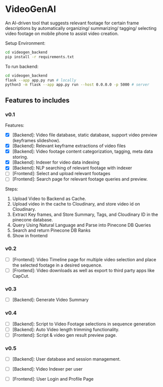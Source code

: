 # VideoGenAI
An AI-driven tool that suggests relevant footage for certain frame descriptions by automatically organizing/ summarizing/ tagging/ selecting video footage on mobile phone to assist video creation.

Setup Environment:
```bash
cd videogen_backend
pip install -r requirements.txt
```

To run backend:
```bash
cd videogen_backend
flask --app app.py run # locally
python3 -m flask --app app.py run --host 0.0.0.0 -p 5000 # server
```

## Features to includes

### v0.1
Features:
- [x] [Backend]: Video file database, static database, support video preview (keyframes slideshow).
- [x] [Backend]: Relevant keyframe extractions of video files
- [x] [Backend]: Video footage content categorization, tagging, meta data storing.
- [x] [Backend]: Indexer for video data indexing
- [x] [Backend]: NLP searching of relevant footage with indexer
- [ ] [Frontend]: Select and upload relevant footages
- [ ] [Frontend]: Search page for relevant footage queries and preview.

Steps:
1. Upload Video to Backend as Cache.
2. Upload video in the cache to Cloudinary, and store video id on Cloudinary.
3. Extract Key frames, and Store Summary, Tags, and Cloudinary ID in the pinecone database.
4. Query Using Natural Language and Parse into Pinecone DB Queries
5. Search and return Pinecone DB Ranks
6. Show in frontend

### v0.2
- [ ] [Frontend]: Video Timeline page for multiple video selection and place the selected footage in a desired sequence.
- [ ] [Frontend]: Video downloads as well as export to third party apps like CapCut.

### v0.3
- [ ] [Backend]: Generate Video Summary

### v0.4
- [ ] [Backend]: Script to Video Footage selections in sequence generation
- [ ] [Backend]: Auto Video length trimming functionality.
- [ ] [Frontend]: Script & video gen result preview page.

### v0.5
- [ ] [Backend]: User database and session management.
- [ ] [Backend]: Video Indexer per user
- [ ] [Frontend]: User Login and Profile Page

